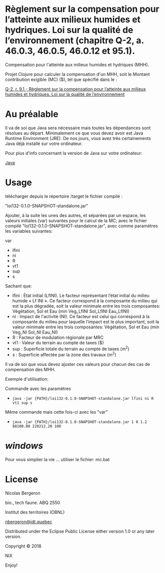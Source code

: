 # Règlement sur la compensation pour l’atteinte aux milieux humides et hydriques. Loi sur la qualité de l’environnement (chapitre Q-2, a. 46.0.3, 46.0.5, 46.0.12 et 95.1).

Compensation pour l'atteinte aux milieux humides et hydriques (MHH).

Projet Clojure pour calculer la compensation d'un MHH, soit le Montant contribution exigible (MC) ($), tel que spécifié dans le :

[Q-2, r. 9.1 - Règlement sur la compensation pour l’atteinte aux milieux humides et hydriques. Loi sur la qualité de l’environnement](http://legisquebec.gouv.qc.ca/fr/ShowDoc/cr/Q-2,%20r.%209.1/)

# Au préalable
Il va de soi que Java sera nécessaire mais toutes les dépendances sont résolues au départ. Minimalement ce que vous devez avoir est Java Runtime Environment (JRE). De nos jours, vous avez très certainements Java déjà installé sur votre ordinateur.

Pour plus d'info concernant la version de Java sur votre ordinateur:

[Java](https://www.java.com/fr/download/installed.jsp)

# Usage

télécharger depuis le répertoire /target le fichier compilé :

"loi132-0.1.0-SNAPSHOT-standalone.jar"

Ajouter, à la suite les unes des autres, et séparées par un espace,
les valeurs initiales (var) suivantes pour le calcul de la
MC; avec le fichier compilé "loi132-0.1.0-SNAPSHOT-standalone.jar", avec comme paramètres les variables suivantes:

var
* lfini
* ni
* R
* vt1
* sup
* s

Sachant que:

* lfini : État initial (LfINI). Le   facteur représentant l’état initial du   milieu    humide « Lf INI ». Ce facteur correspond à la composante du milieu qui est la plus dégradée, soit la valeur minimale entre les trois composantes: Végétation, Sol et Eau (min Veg_LfINI Sol_LfINI Eau_LfINI)
* ni : Impact de l'activité (NI). Ce  facteur est  celui  qui correspond à la composante du milieu pour laquelle l’impact est le plus important, soit la valeur minimale entre les trois composantes: Végétation, Sol et Eau (min Veg_NI Sol_NI Eau_NI)
* R : Facteur de modulation régionale par MRC
* vt1 : Valeur du terrain au compte de taxes ($)
* sup : Superficie totale du terrain au compte de taxes (m<sup>2</sup>)
* s : Superficie affectée par la zone des travaux (m<sup>2</sup>)

Il va de soi que vous devez ajuster ces valeurs pour chacun des cas de compensation des MHH.

Exemple d'utilisation:

Commande avec les paramètres
* `java -jar {PATH}/loi132-0.1.0-SNAPSHOT-standalone.jar lfini ni R vt1 sup s`

Même commande mais cette fois-ci avec les "var"
* `java -jar {PATH}/loi132-0.1.0-SNAPSHOT-standalone.jar 1 0 1.2 88100.00 220212.20 100`

# $windows$
Pour vous simplier la vie ... utiliser le fichier: mc.bat

# License
Nicolas Bergeron

bio., tech faune. ABQ 2550

Institut des territoires (OBNL)

nbergeron@idt.quebec

Distributed under the Eclipse Public License either version 1.0 or any
later version.

Copyright © 2018

NiX

Enjoy!
